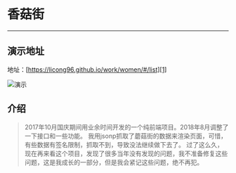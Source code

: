 ﻿# 香菇街 #
----------
## 演示地址 ##
地址：[https://licong96.github.io/work/women/#/list][1]

![演示][2]

## 介绍 ##

> 2017年10月国庆期间用业余时间开发的一个纯前端项目。2018年8月调整了一下接口和一些功能。
我用jsonp抓取了蘑菇街的数据来渲染页面，可惜，有些数据有签名限制，抓取不到，导致没法继续做下去了。
过了这么久，现在再来看这个项目，发现了很多当年没有发现的问题，我不准备修复这些问题，这是我成长的一部分，但是我会紧记这些问题，绝不再犯。


  [1]: https://licong96.github.io/work/women/#/list
  [2]: https://licong96.github.io/lib/image/gif/woman-img.gif
